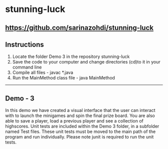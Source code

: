 # stunning-luck
https://github.com/sarinazohdi/stunning-luck
---------------------
Instructions
---------------------
1. Locate the folder Demo 3 in the repository stunning-luck
2. Save the code to your computer and change directories (cd)to it in your command line
3. Compile all files - javac *.java
4. Run the MainMethod class file - java MainMethod

--------
Demo - 3
--------
In this demo we have created a visual interface that the user can interact with to launch
the minigames and spin the final prize board. You are also able to save a player, load a previous player and see a collection of highscores.
Unit tests are included within the Demo 3 folder, in a subfolder named Test files. These unit tests must be moved to the main path of the program and run individually. Please note junit is required to run the unit tests.
